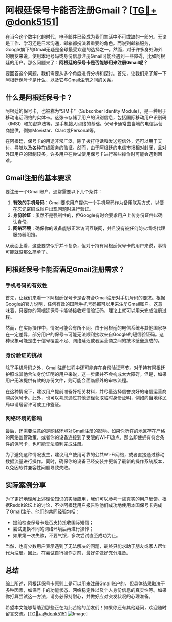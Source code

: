 # 阿根廷保号卡能否注册Gmail？[[TG💪+ @donk5151](https://t.me/s/donk5151)]

在当今这个数字化的时代，电子邮件已经成为我们生活中不可或缺的一部分。无论是工作、学习还是日常沟通，邮箱都扮演着重要的角色。而说到邮箱服务，Google旗下的Gmail无疑是全球最受欢迎的选择之一。然而，对于许多身处海外的朋友来说，使用本地号码或身份信息注册Gmail可能会遇到一些障碍，比如阿根廷的用户。那么问题来了：**阿根廷的保号卡是否能够用来注册Gmail呢？**

要回答这个问题，我们需要从多个角度进行分析和探讨。首先，让我们来了解一下阿根廷保号卡是什么，以及它与Gmail注册之间的关系。

## 什么是阿根廷保号卡？

阿根廷的保号卡，也被称为“SIM卡”（Subscriber Identity Module），是一种用于移动电话网络的实体卡。这张卡存储了用户的识别信息，包括国际移动用户识别码（IMSI）和加密算法等，是手机接入网络的基础。保号卡通常由当地的电信运营商提供，例如Movistar、Claro或Personal等。

在阿根廷，保号卡的用途非常广泛，除了拨打电话和发送短信外，还可以用于支付、导航以及各种在线服务的验证。然而，由于阿根廷的电信市场相对封闭，且对外国用户的限制较多，许多用户在尝试使用保号卡进行某些操作时可能会遇到困难。

## Gmail注册的基本要求

要注册一个Gmail账户，通常需要以下几个条件：

1. **有效的手机号码**：Gmail要求用户提供一个手机号码作为备用联系方式，以便在忘记密码或账户出现问题时进行验证。
2. **身份验证**：虽然不是强制性的，但Google有时会要求用户上传身份证件以确认身份。
3. **网络环境**：确保你的设备能够正常访问互联网，并且没有被任何防火墙或代理服务器阻挡。

从表面上看，这些要求似乎并不复杂，但对于持有阿根廷保号卡的用户来说，事情可能就没那么简单了。

## 阿根廷保号卡能否满足Gmail注册需求？

### 手机号码的有效性

首先，让我们来看一下阿根廷保号卡是否符合Gmail注册对手机号码的要求。根据Google的官方说明，任何有效的国际手机号码都可以用来注册Gmail账户。这意味着，只要你的阿根廷保号卡能够接收短信验证码，理论上就可以用来完成注册过程。

然而，在实际操作中，情况可能会有所不同。由于阿根廷的电信系统与其他国家存在一定差异，部分用户的保号卡可能无法顺利接收来自Google的短信验证码。这种现象可能是由于信号覆盖不足、网络延迟或者运营商之间的技术壁垒造成的。

### 身份验证的挑战

除了手机号码之外，Gmail注册过程中还可能存在身份验证环节。对于持有阿根廷护照或其他合法身份证明的用户来说，这一步骤并不会构成太大障碍。但是，如果用户无法提供有效的身份文件，则可能会面临额外的审核流程。

在这种情况下，建议用户提前准备好相关材料，并尽量选择信誉良好的电信运营商购买保号卡。此外，也可以考虑通过其他途径获取临时身份证明，例如向当地移民局申请居留许可或工作签证。

### 网络环境的影响

最后，还需要注意的是网络环境对Gmail注册的影响。如果你所在的地区存在严格的网络监管政策，或者你的设备连接到了受限的Wi-Fi热点，那么即使拥有符合条件的保号卡，也可能无法顺利完成注册。

为了避免这种情况发生，建议用户使用可靠的公共Wi-Fi网络，或者直接通过移动数据流量进行操作。同时，确保你的设备已经安装并更新了最新的操作系统版本，以免因软件兼容性问题导致失败。

## 实际案例分享

为了更好地理解上述理论知识的实际应用，我们可以参考一些真实的用户反馈。根据Reddit论坛上的讨论，不少阿根廷用户报告称他们成功地使用本国保号卡完成了Gmail注册。他们的共同经验包括：

- 提前检查保号卡是否支持接收国际短信；
- 尝试更换不同的网络环境后再进行操作；
- 如果第一次失败，不要气馁，多次尝试直至成功为止。

当然，也有少数用户表示遇到了无法解决的问题，最终只能求助于朋友或家人帮忙代为注册。因此，在尝试自行操作之前，最好先做好充分准备。

## 总结

综上所述，阿根廷保号卡原则上是可以用来注册Gmail账户的，但具体结果取决于多种因素，如保号卡的功能状态、网络稳定性以及个人身份信息的真实性等。如果你打算尝试这一方法，请务必保持耐心，并做好应对突发状况的心理准备。

希望本文能够帮助到那些正在为此苦恼的朋友们！如果你还有其他疑问，欢迎随时留言交流。[[TG💪+ @donk5151](https://t.me/s/donk5151) ![Image](https://i.postimg.cc/rwNCRYN7/Snipaste-2025-04-30-17-27-05.png)]